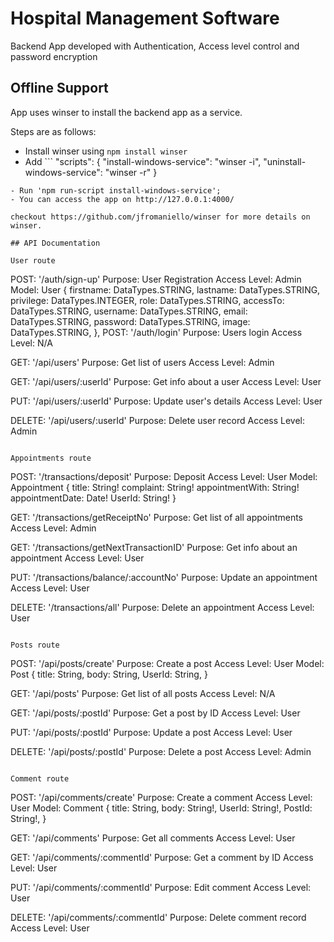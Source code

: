 # Hospital Management Software

Backend App developed with Authentication, Access level control and password encryption

## Offline Support
App uses winser to install the backend app as a service.

Steps are as follows:
- Install winser using ```npm install winser```
- Add ```
    "scripts": {
    "install-windows-service": "winser -i",
    "uninstall-windows-service": "winser -r"
  }
``` to your script package.json file;
- Run 'npm run-script install-windows-service';
- You can access the app on http://127.0.0.1:4000/

checkout https://github.com/jfromaniello/winser for more details on winser.

## API Documentation

User route

```
POST:           '/auth/sign-up'
Purpose:        User Registration
Access Level:    Admin
Model:          User {
      firstname: DataTypes.STRING,
      lastname: DataTypes.STRING,
      privilege: DataTypes.INTEGER,
      role: DataTypes.STRING,
      accessTo: DataTypes.STRING,
      username: DataTypes.STRING,
      email: DataTypes.STRING,
      password: DataTypes.STRING,
      image: DataTypes.STRING,
    },
POST:          '/auth/login'
Purpose:        Users login
Access Level:   N/A

GET:           '/api/users'
Purpose:        Get list of users
Access Level:    Admin

GET:           '/api/users/:userId'
Purpose:        Get info about a user
Access Level:    User

PUT:           '/api/users/:userId'
Purpose:        Update user's details
Access Level:    User

DELETE:        '/api/users/:userId'
Purpose:        Delete user record
Access Level:    Admin
```

Appointments route

```
POST:           '/transactions/deposit'
Purpose:        Deposit
Access Level:   User
Model:          Appointment {
                    title: String!
                    complaint: String!
                    appointmentWith: String!
                    appointmentDate: Date!
                    UserId: String!
                } 

GET:           '/transactions/getReceiptNo'
Purpose:        Get list of all appointments
Access Level:    Admin

GET:           '/transactions/getNextTransactionID'
Purpose:        Get info about an appointment
Access Level:    User

PUT:           '/transactions/balance/:accountNo'
Purpose:        Update an appointment
Access Level:   User

DELETE:        '/transactions/all'
Purpose:        Delete an appointment
Access Level:    User
```

Posts route

```
POST:           '/api/posts/create'
Purpose:        Create a post
Access Level:    User
Model:          Post {
                    title: String,
                    body: String,
                    UserId: String,
                } 

GET:           '/api/posts'
Purpose:        Get list of all posts
Access Level:    N/A

GET:           '/api/posts/:postId'
Purpose:        Get a post by ID
Access Level:    User

PUT:           '/api/posts/:postId'
Purpose:        Update a post
Access Level:    User

DELETE:        '/api/posts/:postId'
Purpose:        Delete a post
Access Level:    Admin
```

Comment route

```
POST:           '/api/comments/create'
Purpose:        Create a comment
Access Level:    User
Model:          Comment {
                    title: String,
                    body: String!,
                    UserId: String!,
                    PostId: String!,
                } 

GET:           '/api/comments'
Purpose:        Get all comments
Access Level:    User

GET:           '/api/comments/:commentId'
Purpose:        Get a comment by ID
Access Level:    User

PUT:           '/api/comments/:commentId'
Purpose:        Edit comment
Access Level:    User

DELETE:        '/api/comments/:commentId'
Purpose:        Delete comment record
Access Level:    User
```